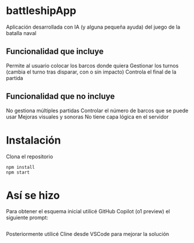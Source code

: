 # battleshipApp
Aplicación desarrollada con IA (y alguna pequeña ayuda) del juego de la batalla naval

## Funcionalidad que incluye
Permite al usuario colocar los barcos donde quiera
Gestionar los turnos (cambia el turno tras disparar, con o sin impacto)
Controla el final de la partida

## Funcionalidad que no incluye
No gestiona múltiples partidas
Controlar el número de barcos que se puede usar
Mejoras visuales y sonoras
No tiene capa lógica en el servidor

# Instalación
Clona el repositorio
```
npm install
npm start
```
# Así se hizo
Para obtener el esquema inicial utilicé GitHub Copilot (o1 preview) el siguiente prompt:
```
```
Posteriormente utilicé Cline desde VSCode para mejorar la solución
